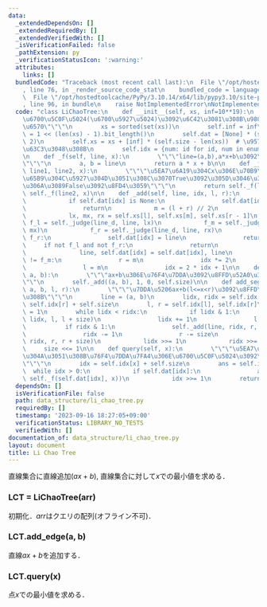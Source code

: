 ```yaml
---
data:
  _extendedDependsOn: []
  _extendedRequiredBy: []
  _extendedVerifiedWith: []
  _isVerificationFailed: false
  _pathExtension: py
  _verificationStatusIcon: ':warning:'
  attributes:
    links: []
  bundledCode: "Traceback (most recent call last):\n  File \"/opt/hostedtoolcache/PyPy/3.10.14/x64/lib/pypy3.10/site-packages/onlinejudge_verify/documentation/build.py\"\
    , line 76, in _render_source_code_stat\n    bundled_code = language.bundle(\n\
    \  File \"/opt/hostedtoolcache/PyPy/3.10.14/x64/lib/pypy3.10/site-packages/onlinejudge_verify/languages/python.py\"\
    , line 96, in bundle\n    raise NotImplementedError\nNotImplementedError\n"
  code: "class LiChaoTree:\n    def __init__(self, xs, inf=10**19):\n        \"\"\"\
    \u6700\u5C0F\u5024(\u6700\u5927\u5024)\u3092\u6C42\u3081\u308B\u9802\u70B9\u306E\
    \u6570\"\"\"\n        xs = sorted(set(xs))\n        self.inf = inf\n        self.size\
    \ = 1 << (len(xs) - 1).bit_length()\n        self.dat = [None] * (self.size *\
    \ 2)\n        self.xs = xs + [inf] * (self.size - len(xs))  # \u9577\u3055\u3092\
    \u63C3\u3048\u308B\n        self.idx = {num: id for id, num in enumerate(xs)}\n\
    \n    def _f(self, line, x):\n        \"\"\"line=(a,b),a*x+b\u3092\u8FD4\u3059\
    \"\"\"\n        a, b = line\n        return a * x + b\n\n    def _judge(self,\
    \ line1, line2, x):\n        \"\"\"\u5EA7\u6A19\u304Cx\u306E\u70B9\u3067line1\u306E\
    \u65B9\u304C\u5927\u304D\u3051\u308C\u3070True\u3092\u305D\u3046\u3067\u306A\u3044\
    \u306A\u3089False\u3092\u8FD4\u3059\"\"\"\n        return self._f(line1, x) >\
    \ self._f(line2, x)\n\n    def _add(self, line, idx, l, r):\n        while True:\n\
    \            if self.dat[idx] is None:\n                self.dat[idx] = line\n\
    \                return\n            m = (l + r) // 2\n            line_d = self.dat[idx]\n\
    \            lx, mx, rx = self.xs[l], self.xs[m], self.xs[r - 1]\n           \
    \ f_l = self._judge(line_d, line, lx)\n            f_m = self._judge(line_d, line,\
    \ mx)\n            f_r = self._judge(line_d, line, rx)\n            if f_l and\
    \ f_r:\n                self.dat[idx] = line\n                return\n       \
    \     if not f_l and not f_r:\n                return\n            if f_m:\n \
    \               line, self.dat[idx] = self.dat[idx], line\n            if f_l\
    \ != f_m:\n                r = m\n                idx *= 2\n            else:\n\
    \                l = m\n                idx = 2 * idx + 1\n\n    def add_line(self,\
    \ a, b):\n        \"\"\"ax+b\u306E\u76F4\u7DDA\u3092\u8FFD\u52A0\u3059\u308B\"\
    \"\"\n        self._add((a, b), 1, 0, self.size)\n\n    def add_segment(self,\
    \ a, b, l, r):\n        \"\"\"\u7DDA\u5206ax+b(l<=x<r)\u3092\u8FFD\u52A0\u3059\
    \u308B\"\"\"\n        line = (a, b)\n        lidx, ridx = self.idx[l] + self.size,\
    \ self.idx[r] + self.size\n        l, r = self.idx[l], self.idx[r]\n        size\
    \ = 1\n        while lidx < ridx:\n            if lidx & 1:\n                self._add(line,\
    \ lidx, l, l + size)\n                lidx += 1\n                l += size\n \
    \           if ridx & 1:\n                self._add(line, ridx, r, r + size)\n\
    \                ridx -= 1\n                r -= size\n                self._add(line,\
    \ ridx, r, r + size)\n            lidx >>= 1\n            ridx >>= 1\n       \
    \     size <<= 1\n\n    def query(self, x):\n        \"\"\"\u5EA7\u6A19x\u306B\
    \u304A\u3051\u308B\u76F4\u7DDA\u7FA4\u306E\u6700\u5C0F\u5024\u3092\u8FD4\u3059\
    \"\"\"\n        idx = self.idx[x] + self.size\n        ans = self.inf\n      \
    \  while idx > 0:\n            if self.dat[idx]:\n                ans = min(ans,\
    \ self._f(self.dat[idx], x))\n            idx >>= 1\n        return ans\n"
  dependsOn: []
  isVerificationFile: false
  path: data_structure/li_chao_tree.py
  requiredBy: []
  timestamp: '2023-09-16 18:27:05+09:00'
  verificationStatus: LIBRARY_NO_TESTS
  verifiedWith: []
documentation_of: data_structure/li_chao_tree.py
layout: document
title: Li Chao Tree
---
```


直線集合に直線追加($ax+b$), 直線集合に対して$x$での最小値を求める．

### LCT = LiChaoTree(arr)

初期化．$arr$はクエリの配列(オフライン不可)．

### LCT.add_edge(a, b)

直線$ax+b$を追加する．

### LCT.query(x)

点$x$での最小値を求める．
